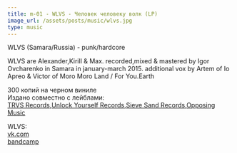 ```yaml
---
title: m-01 - WLVS - Человек человеку волк (LP)
image_url: /assets/posts/music/wlvs.jpg
type: music
---
```

WLVS (Samara/Russia) - punk/hardcore

WLVS are Alexander,Kirill & Max. 
recorded,mixed & mastered by Igor Ovcharenko in Samara in january-march 2015. 
additional vox by Artem of Io Apreo & Victor of Moro Moro Land / For You.Earth

300 копий на черном виниле<br>
Издано совместно с лейблами:<br>
<a href="http://trvsrecords.ru/">TRVS Records</a>,<a href="https://vk.com/unlockyourself">Unlock Yourself Records</a>,<a href="https://sieveandsandrecords.bandcamp.com/">Sieve Sand Records</a>,<a href="https://opposingmusic.bandcamp.com/">Opposing Music</a>
<p>WLVS:<br>
<a href="https://vk.com/wlvsband">vk.com</a> <br>
<a href="https://wlvs.bandcamp.com/">bandcamp</a></p>


